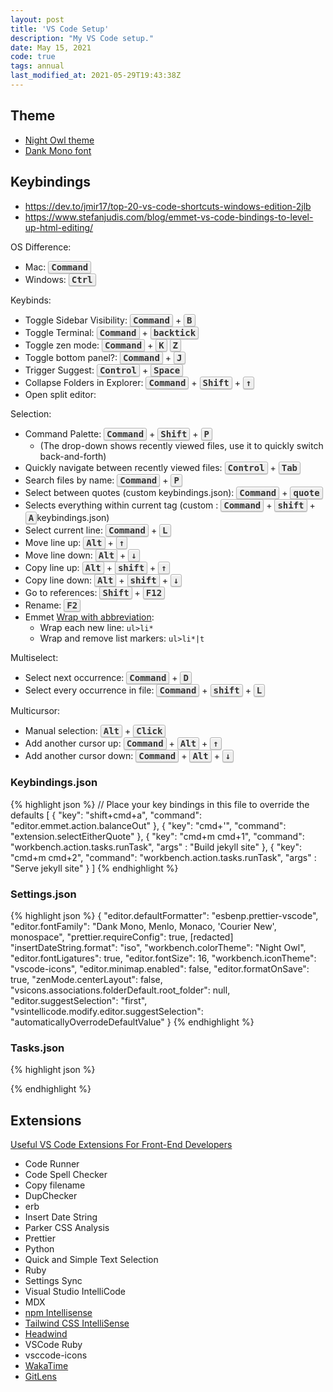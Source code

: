```yaml
---
layout: post
title: 'VS Code Setup'
description: "My VS Code setup."
date: May 15, 2021
code: true
tags: annual
last_modified_at: 2021-05-29T19:43:38Z
---
```

    
<style>
kbd {
    background-color: #eee;
    border-radius: 3px;
    border: 1px solid #b4b4b4;
    box-shadow: 0 1px 1px rgba(0, 0, 0, .2), 0 2px 0 0 rgba(255, 255, 255, .7) inset;
    color: #333;
    display: inline-block;
    font-weight: 700;
    line-height: 1;
    padding: 2px 4px;
    white-space: nowrap;
}
</style>

## Theme
- [Night Owl theme](https://marketplace.visualstudio.com/items?itemName=sdras.night-owl)
- [Dank Mono font](https://gumroad.com/l/dank-mono)

## Keybindings

- https://dev.to/jmir17/top-20-vs-code-shortcuts-windows-edition-2jlb
- https://www.stefanjudis.com/blog/emmet-vs-code-bindings-to-level-up-html-editing/

OS Difference:

- Mac: <kbd>Command</kbd>
- Windows: <kbd>Ctrl</kbd>

Keybinds:
- Toggle Sidebar Visibility: <kbd>Command</kbd> + <kbd>B</kbd>
- Toggle Terminal: <kbd>Command</kbd> + <kbd>backtick</kbd>
- Toggle zen mode: <kbd>Command</kbd> + <kbd>K</kbd> <kbd>Z</kbd>
- Toggle bottom panel?: <kbd>Command</kbd> + <kbd>J</kbd>
- Trigger Suggest: <kbd>Control</kbd> + <kbd>Space</kbd>
- Collapse Folders in Explorer: <kbd>Command</kbd> + <kbd>Shift</kbd> + <kbd>↑</kbd>
- Open split editor: 

Selection:
- Command Palette: <kbd>Command</kbd> + <kbd>Shift</kbd> + <kbd>P</kbd>
    - (The drop-down shows recently viewed files, use it to quickly switch back-and-forth)
- Quickly navigate between recently viewed files: <kbd>Control</kbd> + <kbd>Tab</kbd>
- Search files by name: <kbd>Command</kbd> + <kbd>P</kbd>
- Select between quotes (custom keybindings.json): <kbd>Command</kbd> + <kbd>quote</kbd>
- Selects everything within current tag (custom : <kbd>Command</kbd> + <kbd>shift</kbd> + <kbd>A</kbd>keybindings.json)
- Select current line: <kbd>Command</kbd> + <kbd>L</kbd>
- Move line up: <kbd>Alt</kbd> + <kbd>↑</kbd>
- Move line down: <kbd>Alt</kbd> + <kbd>↓</kbd>
- Copy line up: <kbd>Alt</kbd> + <kbd>shift</kbd> + <kbd>↑</kbd>
- Copy line down: <kbd>Alt</kbd> + <kbd>shift</kbd> + <kbd>↓</kbd>
- Go to references: <kbd>Shift</kbd> + <kbd>F12</kbd>
- Rename: <kbd>F2</kbd>
- Emmet [Wrap with abbreviation](https://docs.emmet.io/actions/wrap-with-abbreviation/): 
    - Wrap each new line: `ul>li*`
    - Wrap and remove list markers: `ul>li*|t`

Multiselect:
- Select next occurrence: <kbd>Command</kbd> + <kbd>D</kbd>
- Select every occurrence in file: <kbd>Command</kbd> + <kbd>shift</kbd> + <kbd>L</kbd>

Multicursor:
- Manual selection: <kbd>Alt</kbd> + <kbd>Click</kbd>
- Add another cursor up: <kbd>Command</kbd> + <kbd>Alt</kbd> + <kbd>↑</kbd>
- Add another cursor down: <kbd>Command</kbd> + <kbd>Alt</kbd> + <kbd>↓</kbd>

### Keybindings.json

{% highlight json %}
// Place your key bindings in this file to override the defaults
[
    {
        "key": "shift+cmd+a",
        "command": "editor.emmet.action.balanceOut"
    },
    {
        "key": "cmd+'",
        "command": "extension.selectEitherQuote"
    },
    {
        "key": "cmd+m cmd+1",
        "command": "workbench.action.tasks.runTask",
        "args" : "Build jekyll site"
    },
    {
        "key": "cmd+m cmd+2",
        "command": "workbench.action.tasks.runTask",
        "args" : "Serve jekyll site"
    }
]
{% endhighlight %}


### Settings.json

{% highlight json %}
{
    "editor.defaultFormatter": "esbenp.prettier-vscode",
    "editor.fontFamily": "Dank Mono, Menlo, Monaco, 'Courier New', monospace",
    "prettier.requireConfig": true,
    [redacted]
    "insertDateString.format": "iso",
    "workbench.colorTheme": "Night Owl",
    "editor.fontLigatures": true,
    "editor.fontSize": 16,
    "workbench.iconTheme": "vscode-icons",
    "editor.minimap.enabled": false,
    "editor.formatOnSave": true,
    "zenMode.centerLayout": false,
    "vsicons.associations.folderDefault.root_folder": null,
    "editor.suggestSelection": "first",
    "vsintellicode.modify.editor.suggestSelection": "automaticallyOverrodeDefaultValue"
}
{% endhighlight %}

### Tasks.json
{% highlight json %}

{% endhighlight %}

## Extensions

[Useful VS Code Extensions For Front-End Developers](https://www.smashingmagazine.com/2021/05/useful-vs-code-extensions-web-developers/)

- Code Runner
- Code Spell Checker 
- Copy filename
- DupChecker
- erb
- Insert Date String
- Parker CSS Analysis
- Prettier
- Python
- Quick and Simple Text Selection
- Ruby
- Settings Sync
- Visual Studio IntelliCode
- MDX
- [npm Intellisense](https://marketplace.visualstudio.com/items?itemName=christian-kohler.npm-intellisense)
- [Tailwind CSS IntelliSense](https://tailwindcss.com/docs/intellisense)
- [Headwind](https://github.com/ryanhhhh/headwind)
- VSCode Ruby
- vsccode-icons
- [WakaTime](https://wakatime.com/)
- [GitLens](https://marketplace.visualstudio.com/items?itemName=eamodio.gitlens)
